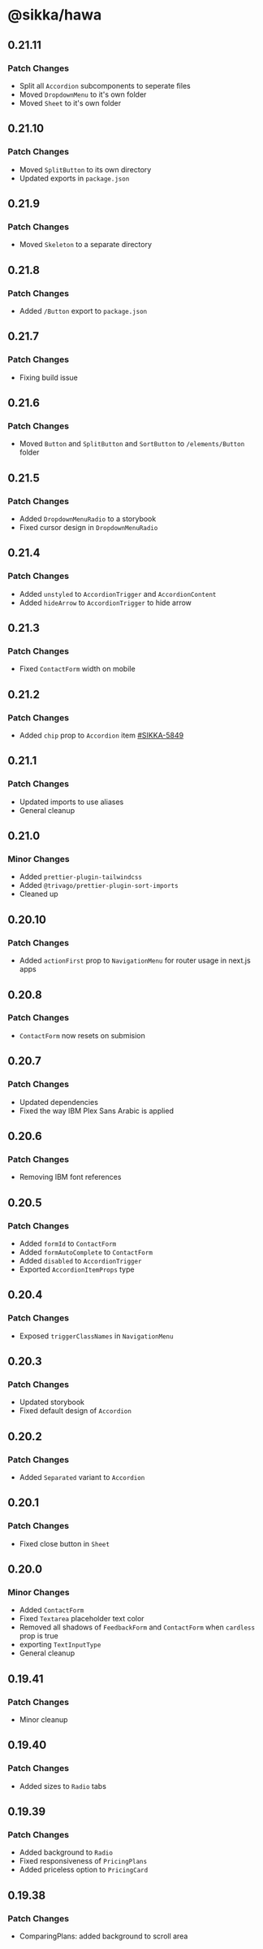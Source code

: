 # @sikka/hawa

## 0.21.11

### Patch Changes

- Split all `Accordion` subcomponents to seperate files
- Moved `DropdownMenu` to it's own folder
- Moved `Sheet` to it's own folder

## 0.21.10

### Patch Changes

- Moved `SplitButton` to its own directory
- Updated exports in `package.json`

## 0.21.9

### Patch Changes

- Moved `Skeleton` to a separate directory

## 0.21.8

### Patch Changes

- Added `/Button` export to `package.json`

## 0.21.7

### Patch Changes

- Fixing build issue

## 0.21.6

### Patch Changes

- Moved `Button` and `SplitButton` and `SortButton` to `/elements/Button` folder

## 0.21.5

### Patch Changes

- Added `DropdownMenuRadio` to a storybook
- Fixed cursor design in `DropdownMenuRadio`

## 0.21.4

### Patch Changes

- Added `unstyled` to `AccordionTrigger` and `AccordionContent`
- Added `hideArrow` to `AccordionTrigger` to hide arrow

## 0.21.3

### Patch Changes

- Fixed `ContactForm` width on mobile

## 0.21.2

### Patch Changes

- Added `chip` prop to `Accordion` item [#SIKKA-5849](https://app.clickup.com/t/613523/SIKKA-5849)

## 0.21.1

### Patch Changes

- Updated imports to use aliases
- General cleanup

## 0.21.0

### Minor Changes

- Added `prettier-plugin-tailwindcss`
- Added `@trivago/prettier-plugin-sort-imports`
- Cleaned up

## 0.20.10

### Patch Changes

- Added `actionFirst` prop to `NavigationMenu` for router usage in next.js apps

## 0.20.8

### Patch Changes

- `ContactForm` now resets on submision

## 0.20.7

### Patch Changes

- Updated dependencies
- Fixed the way IBM Plex Sans Arabic is applied

## 0.20.6

### Patch Changes

- Removing IBM font references

## 0.20.5

### Patch Changes

- Added `formId` to `ContactForm`
- Added `formAutoComplete` to `ContactForm`
- Added `disabled` to `AccordionTrigger`
- Exported `AccordionItemProps` type

## 0.20.4

### Patch Changes

- Exposed `triggerClassNames` in `NavigationMenu`

## 0.20.3

### Patch Changes

- Updated storybook
- Fixed default design of `Accordion`

## 0.20.2

### Patch Changes

- Added `Separated` variant to `Accordion`

## 0.20.1

### Patch Changes

- Fixed close button in `Sheet`

## 0.20.0

### Minor Changes

- Added `ContactForm`
- Fixed `Textarea` placeholder text color
- Removed all shadows of `FeedbackForm` and `ContactForm` when `cardless` prop is true
- exporting `TextInputType`
- General cleanup

## 0.19.41

### Patch Changes

- Minor cleanup

## 0.19.40

### Patch Changes

- Added sizes to `Radio` tabs

## 0.19.39

### Patch Changes

- Added background to `Radio`
- Fixed responsiveness of `PricingPlans`
- Added priceless option to `PricingCard`

## 0.19.38

### Patch Changes

- ComparingPlans: added background to scroll area
